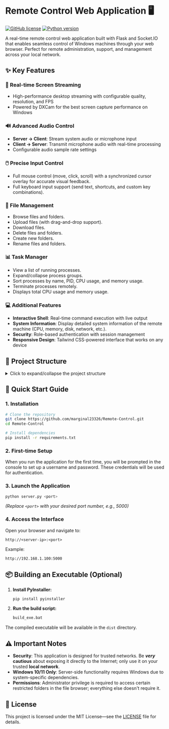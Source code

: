 # Remote Control Web Application 🖥️

[![GitHub license](https://img.shields.io/badge/license-MIT-blue.svg)](https://github.com/marginal23326/Remote-Control/blob/main/LICENSE)
[![Python version](https://img.shields.io/badge/python-3.13+-blue)](https://www.python.org/downloads/)

A real-time remote control web application built with Flask and Socket.IO that enables seamless control of Windows machines through your web browser. Perfect for remote administration, support, and management across your local network.

## ✨ Key Features

### 🎥 Real-time Screen Streaming

-   High-performance desktop streaming with configurable quality, resolution, and FPS
-   Powered by DXCam for the best screen capture performance on Windows

### 🔊 Advanced Audio Control

-   **Server → Client**: Stream system audio or microphone input
-   **Client → Server**: Transmit microphone audio with real-time processing
-   Configurable audio sample rate settings

### 🖱️ Precise Input Control

-   Full mouse control (move, click, scroll) with a synchronized cursor overlay for accurate visual feedback.
-   Full keyboard input support (send text, shortcuts, and custom key combinations).

### 📁 File Management

-   Browse files and folders.
-   Upload files (with drag-and-drop support).
-   Download files.
-   Delete files and folders.
-   Create new folders.
-   Rename files and folders.

### 📊 Task Manager

-   View a list of running processes.
-   Expand/collapse process groups.
-   Sort processes by name, PID, CPU usage, and memory usage.
-   Terminate processes remotely.
-   Displays total CPU usage and memory usage.

### 💻 Additional Features

-   **Interactive Shell**: Real-time command execution with live output
-   **System Information**: Display detailed system information of the remote machine (CPU, memory, disk, network, etc.).
-   **Security**: Role-based authentication with session management
-   **Responsive Design**: Tailwind CSS-powered interface that works on any device

## 🌳 Project Structure

<details>
  <summary>Click to expand/collapse the project structure</summary>

```
Remote-Control/
├── config/
│   ├── auth_config.py         # Authentication configuration
│   └── server_config.py       # Server configuration
├── core/
│   ├── audio_manager.py       # AudioManager class
│   ├── input_manager.py       # InputManager class
│   ├── keyboard_controller.py # Windows-specific keyboard control
│   ├── mouse_controller.py    # Windows-specific mouse control
│   ├── shell_manager.py       # ShellManager class
│   ├── stream_manager.py      # StreamManager class
│   └── task_manager.py        # TaskManager class
├── events/
│   ├── __init__.py
│   ├── audio_events.py        # Audio-related socket events
│   ├── auth_events.py         # Auth socket events
│   ├── connection_events.py   # Socket connection events
│   ├── input_events.py        # Mouse/keyboard socket events
│   ├── shell_events.py        # Shell socket events
│   └── task_events.py         # Task manager events
├── routes/
│   ├── auth_routes.py         # Login/logout routes
│   ├── file_routes.py         # File management routes
│   ├── input_routes.py        # Keyboard/mouse input routes
│   ├── shell_routes.py        # Shell routes
│   ├── stream_routes.py       # Streaming related routes
│   ├── system_routes.py       # System info
│   └── task_routes.py         # Task manager routes
├── services/
│   ├── file_service.py        # File operations functions
│   └── system_service.py      # System information functions
├── static/
│   ├── css/
│   │   ├── styles.css
│   │   └── tailwind.css
│   └── js/
│       ├── modules/
│       │   ├── audio.js            # AudioManager class
│       │   ├── audio-worklet-processor.js
│       │   ├── connection.js       # Socket.IO connection management
│       │   ├── dom.js              # DOM manipulation utilities
│       │   ├── file.js             # File management functions
│       │   ├── input.js            # Keyboard and mouse input handling
│       │   ├── nav.js              # Navigation function
│       │   ├── shell.js            # InteractiveShell class
│       │   ├── stream.js           # Stream setup, control, and UI updates
│       │   ├── system.js           # System information display
│       │   ├── task.js             # Task manager functions
│       │   └── utils.js            # General utility functions (like apiCall)
│       └── main.js               # Main initialization and event handling
├── templates/
│   ├── index.html
│   └── login.html
├── app.py                           # Main application setup
├── extensions.py                    # SocketIO initialization
└── server.py                        # Main entry point
```

</details>

## 🚀 Quick Start Guide

### 1. Installation

```bash
# Clone the repository
git clone https://github.com/marginal23326/Remote-Control.git
cd Remote-Control

# Install dependencies
pip install -r requirements.txt
```

### 2. First-time Setup

When you run the application for the first time, you will be prompted in the console to set up a username and password. These credentials will be used for authentication.

### 3. Launch the Application

```bash
python server.py <port>
```

_(Replace `<port>` with your desired port number, e.g., 5000)_

### 4. Access the Interface

Open your browser and navigate to:

```
http://<server-ip>:<port>
```

Example:

```
http://192.168.1.100:5000
```

## 📦 Building an Executable (Optional)

1. **Install PyInstaller:**

    ```bash
    pip install pyinstaller
    ```

2. **Run the build script:**

    ```bash
    build_exe.bat
    ```

The compiled executable will be available in the `dist` directory.

## ⚠️ Important Notes

-   **Security**: This application is designed for trusted networks. Be **_very_** **cautious** about exposing it directly to the Internet; only use it on your trusted **local network**.
-   **Windows 10/11 Only**: Server-side functionality requires Windows due to system-specific dependencies.
-   **Permissions**: Administrator privilege is required to access certain restricted folders in the file browser; everything else doesn't require it.

## 📄 License

This project is licensed under the MIT License—see the [LICENSE](LICENSE) file for details.
